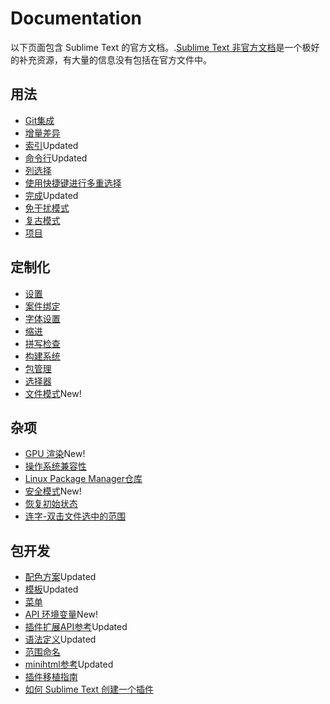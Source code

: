 # Documentation

以下页面包含 Sublime Text 的官方文档。.[Sublime Text 非官方文档](https://docs.sublimetext.io/)是一个极好的补充资源，有大量的信息没有包括在官方文件中。

## 用法

*   [Git集成](git_integration)
*   [增量差异](incremental_diff)
*   [索引](indexing)Updated
*   [命令行](command_line)Updated
*   [列选择](column_selection)
*   [使用快捷键进行多重选择](multiple_selection_with_the_keyboard)
*   [完成](completions)Updated
*   [免干扰模式](distraction_free)
*   [复古模式](vintage)
*   [项目](projects)

## 定制化

*   [设置](settings)
*   [案件绑定](key_bindings)
*   [字体设置](font)
*   [缩进](indentation)
*   [拼写检查](spell_checking)
*   [构建系统](build_systems)
*   [包管理](packages)
*   [选择器](selectors)
*   [文件模式](file_patterns)New!

## 杂项

*   [GPU 渲染](gpu_rendering)New!
*   [操作系统兼容性](os_compatibility)
*   [Linux Package Manager仓库](linux_repositories)
*   [安全模式](safe_mode)New!
*   [恢复初始状态](revert)
*   [连字-双击文件选中的范围](ligatures)

## 包开发

*   [配色方案](color_schemes)Updated
*   [模板](themes)Updated
*   [菜单](menus)
*   [API 环境变量](api_environments)New!
*   [插件扩展API参考](api_reference)Updated
*   [语法定义](syntax)Updated
*   [范围命名](scope_naming)
*   [minihtml参考](minihtml)Updated
*   [插件移植指南](porting_guide)
*   [如何 Sublime Text 创建一个插件](http://net.tutsplus.com/tutorials/python-tutorials/how-to-create-a-sublime-text-2-plugin/)